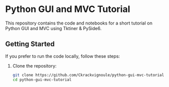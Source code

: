 # Python GUI and MVC Tutorial

This repository contains the code and notebooks for a short tutorial on Python GUI and MVC using Tktiner & PySide6.

<!-- ## Notebooks

1. [Hello World](https://colab.research.google.com/github/Crackvignoule/python-gui-mvc-tutorial/blob/main/test.ipynb) -->

## Getting Started

If you prefer to run the code locally, follow these steps:

1. Clone the repository:
   ```sh
   git clone https://github.com/Ckrackvignoule/python-gui-mvc-tutorial.git
   cd python-gui-mvc-tutorial
   ```
